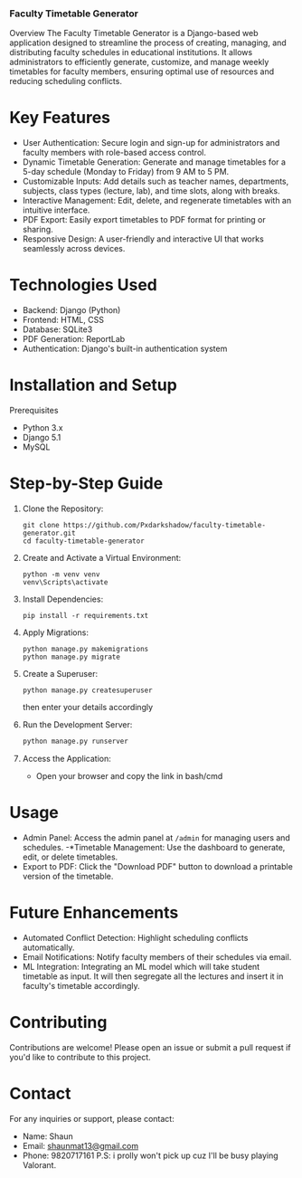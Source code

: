 ### Faculty Timetable Generator ###

Overview
The Faculty Timetable Generator is a Django-based web application designed to streamline the process of creating, managing, and distributing faculty schedules in educational institutions. It allows administrators to efficiently generate, customize, and manage weekly timetables for faculty members, ensuring optimal use of resources and reducing scheduling conflicts.

# Key Features
- User Authentication: Secure login and sign-up for administrators and faculty members with role-based access control.
- Dynamic Timetable Generation: Generate and manage timetables for a 5-day schedule (Monday to Friday) from 9 AM to 5 PM.
- Customizable Inputs: Add details such as teacher names, departments, subjects, class types (lecture, lab), and time slots, along with breaks.
- Interactive Management: Edit, delete, and regenerate timetables with an intuitive interface.
- PDF Export: Easily export timetables to PDF format for printing or sharing.
- Responsive Design: A user-friendly and interactive UI that works seamlessly across devices.

# Technologies Used
- Backend: Django (Python)
- Frontend: HTML, CSS
- Database: SQLite3
- PDF Generation: ReportLab 
- Authentication: Django's built-in authentication system

# Installation and Setup
Prerequisites
- Python 3.x
- Django 5.1
- MySQL

# Step-by-Step Guide
1. Clone the Repository:
    ```bash/cmd
    git clone https://github.com/Pxdarkshadow/faculty-timetable-generator.git
    cd faculty-timetable-generator
   ```

3. Create and Activate a Virtual Environment:
    ```bash/cmd
    python -m venv venv
    venv\Scripts\activate
    ```

4. Install Dependencies:
    ```bash/cmd
    pip install -r requirements.txt
    ```

5. Apply Migrations:
    ```bash/cmd
    python manage.py makemigrations
    python manage.py migrate
    ```

6. Create a Superuser:
    ```bash/cmd
    python manage.py createsuperuser
    ```
    then enter your details accordingly

7. Run the Development Server:
    ```bash
    python manage.py runserver
    ```

8. Access the Application:
   - Open your browser and copy the link in bash/cmd

# Usage
- Admin Panel: Access the admin panel at `/admin` for managing users and schedules.
-*Timetable Management: Use the dashboard to generate, edit, or delete timetables.
- Export to PDF: Click the "Download PDF" button to download a printable version of the timetable.

# Future Enhancements
- Automated Conflict Detection: Highlight scheduling conflicts automatically.
- Email Notifications: Notify faculty members of their schedules via email.
- ML Integration: Integrating an ML model which will take student timetable as input. It will then segregate all the lectures and insert it in faculty's timetable accordingly.

# Contributing
Contributions are welcome! Please open an issue or submit a pull request if you'd like to contribute to this project.

# Contact
For any inquiries or support, please contact:
- Name: Shaun
- Email: shaunmat13@gmail.com
- Phone: 9820717161
P.S: i prolly won't pick up cuz I'll be busy playing Valorant.
